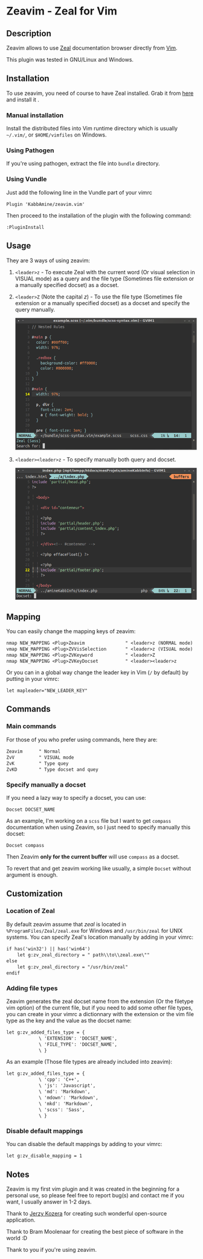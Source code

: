 Zeavim - Zeal for Vim
=====================

Description
-------------

Zeavim allows to use [Zeal](http://zealdocs.org) documentation browser directly from [Vim](http://vim.org).

This plugin was tested in GNU/Linux and Windows.

Installation
-------------

To use zeavim, you need of course to have Zeal installed. Grab it from [here](http://zealdocs.org/download.html) and install it .

### Manual installation

Install the distributed files into Vim runtime directory which is usually `~/.vim/`, or `$HOME/vimfiles` on Windows.

### Using Pathogen
If you're using pathogen, extract the file into `bundle` directory.

### Using Vundle
Just add the following line in the Vundle part of your vimrc

	Plugin 'KabbAmine/zeavim.vim'

Then proceed to the installation of the plugin with the following command:

	:PluginInstall


Usage
-----

They are 3 ways of using zeavim:

1.	`<leader>z` - To execute Zeal with the current word (Or visual selection in VISUAL mode) as a query and the file type (Sometimes file extension or a manually specified docset) as a docset.
3.	`<leader>Z` (Note the capital *z*) - To use the file type (Sometimes file extension or a manually specified docset) as a docset and specify the query manually.

	![Zeavim using &lt;leader&gt;Z](.various/img/leader-Z.jpg)

4.	`<leader><leader>z` - To specify manually both query and docset.

	![Zeavim using &lt;leader&gt;&lt;leader&gt;z](.various/img/leader-leader-z.jpg)


Mapping
-------

You can easily change the mapping keys of zeavim:

	nmap NEW_MAPPING <Plug>Zeavim				" <leader>z (NORMAL mode)
    vmap NEW_MAPPING <Plug>ZVVisSelection		" <leader>z (VISUAL mode)
    nmap NEW_MAPPING <Plug>ZVKeyword			" <leader>Z
    nmap NEW_MAPPING <Plug>ZVKeyDocset			" <leader><leader>z

Or you can in a global way change the leader key in Vim (`/` by default) by putting in your vimrc:

	let mapleader="NEW_LEADER_KEY"

Commands
-------

### Main commands

For those of you who prefer using commands, here they are:

	Zeavim		" Normal
	ZvV			" VISUAL mode
	ZvK			" Type quey
	ZvKD		" Type docset and quey

### Specify manually a docset

If you need a lazy way to specify a docset, you can use:

	Docset DOCSET_NAME

As an example, I'm working on a `scss` file but I want to get `compass` documentation when using Zeavim, so I just need to specify manually this docset:

	Docset compass

Then Zeavim **only for the current buffer** will use `compass` as a docset.

To revert that and get zeavim working like usually, a simple `Docset` without argument is enough.

Customization
-------------

### Location of Zeal

By default zeavim assume that *zeal* is located in `%ProgramFiles/Zeal/zeal.exe` for Windows and `/usr/bin/zeal` for UNIX systems.
You can specify Zeal's location manually by adding in your vimrc:

	if has('win32') || has('win64')
		let g:zv_zeal_directory = " path\\to\\zeal.exe\""
	else
		let g:zv_zeal_directory = "/usr/bin/zeal"
	endif

### Adding file types

Zeavim generates the zeal docset name from the extension (Or the filetype vim option) of the current file, but if you need to add some other file types, you can create in your vimrc a dictionnary with the extension or the vim file type as the key and the value as the docset name:

	let g:zv_added_files_type = {
				\ 'EXTENSION': 'DOCSET_NAME',
                \ 'FILE_TYPE': 'DOCSET_NAME',
				\ }

As an example (Those file types are already included into zeavim):

	let g:zv_added_files_type = {
				\ 'cpp': 'C++',
				\ 'js': 'Javascript',
				\ 'md': 'Markdown',
				\ 'mdown': 'Markdown',
				\ 'mkd': 'Markdown',
				\ 'scss': 'Sass',
				\ }

### Disable default mappings

You can disable the default mappings by adding to your vimrc:

    let g:zv_disable_mapping = 1

Notes
-----

Zeavim is my first vim plugin and it was created in the beginning for a personal use, so please feel free to report bug(s) and contact me if you want, I usually answer in 1-2 days.

Thank to [Jerzy Kozera](https://github.com/jkozera) for creating such wonderful open-source application.

Thank to Bram Moolenaar for creating the best piece of software in the world :D

Thank to you if you're using zeavim.

